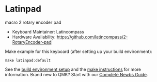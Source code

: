 # Latinpad

macro 2 rotary encoder pad

* Keyboard Maintainer: Latincompass
* Hardware Availability: https://github.com/latincompass/2-RotaryEncoder-pad

Make example for this keyboard (after setting up your build environment):

    make latinpad:default

See the [build environment setup](https://docs.qmk.fm/#/getting_started_build_tools) and the [make instructions](https://docs.qmk.fm/#/getting_started_make_guide) for more information. Brand new to QMK? Start with our [Complete Newbs Guide](https://docs.qmk.fm/#/newbs).
